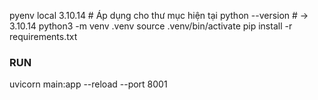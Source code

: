 pyenv local 3.10.14 # Áp dụng cho thư mục hiện tại
python --version    # -> 3.10.14
python3 -m venv .venv
source .venv/bin/activate
pip install -r requirements.txt

### RUN
uvicorn main:app --reload --port 8001